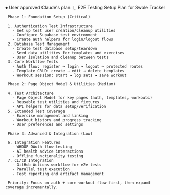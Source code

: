 ⏺ User approved Claude's plan:
  ⎿  E2E Testing Setup Plan for Swole Tracker

     Phase 1: Foundation Setup (Critical)

     1. Authentication Test Infrastructure
       - Set up test user creation/cleanup utilities
       - Configure Supabase test environment
       - Create auth helpers for login/logout flows
     2. Database Test Management
       - Create test database setup/teardown
       - Seed data utilities for templates and exercises
       - User isolation and cleanup between tests
     3. Core Workflow Tests
       - Auth flow: register → login → logout → protected routes
       - Template CRUD: create → edit → delete templates
       - Workout session: start → log sets → save workout

     Phase 2: Page Object Model & Utilities (Medium)

     4. Test Architecture
       - Page Object Model for key pages (auth, templates, workouts)
       - Reusable test utilities and fixtures
       - API helpers for data setup/verification
     5. Extended Test Coverage
       - Exercise management and linking
       - Workout history and progress tracking
       - User preferences and settings

     Phase 3: Advanced & Integration (Low)

     6. Integration Features
       - WHOOP OAuth flow testing
       - AI health advice interactions
       - Offline functionality testing
     7. CI/CD Integration
       - GitHub Actions workflow for e2e tests
       - Parallel test execution
       - Test reporting and artifact management

     Priority: Focus on auth + core workout flow first, then expand coverage incrementally.